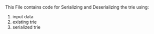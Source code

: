 This File contains code for Serializing and Deserializing the trie using:
1. input data
2. existing trie
3. serialized trie

